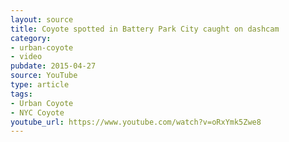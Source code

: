 ```yaml
---
layout: source
title: Coyote spotted in Battery Park City caught on dashcam
category: 
- urban-coyote
- video
pubdate: 2015-04-27
source: YouTube
type: article
tags:
- Urban Coyote
- NYC Coyote
youtube_url: https://www.youtube.com/watch?v=oRxYmk5Zwe8
---
```

